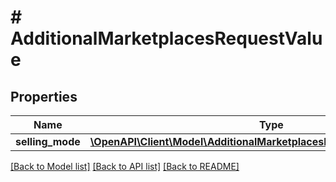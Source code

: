 # # AdditionalMarketplacesRequestValue

## Properties

Name | Type | Description | Notes
------------ | ------------- | ------------- | -------------
**selling_mode** | [**\OpenAPI\Client\Model\AdditionalMarketplacesRequestValueSellingMode**](AdditionalMarketplacesRequestValueSellingMode.md) |  | [optional]

[[Back to Model list]](../../README.md#models) [[Back to API list]](../../README.md#endpoints) [[Back to README]](../../README.md)
